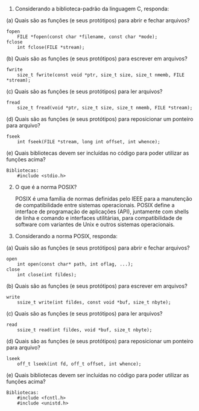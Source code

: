 1. Considerando a biblioteca-padrão da linguagem C, responda:

(a) Quais são as funções (e seus protótipos) para abrir e fechar arquivos?

    fopen
        FILE *fopen(const char *filename, const char *mode);
    fclose
        int fclose(FILE *stream);

(b) Quais são as funções (e seus protótipos) para escrever em arquivos?

    fwrite
        size_t fwrite(const void *ptr, size_t size, size_t nmemb, FILE *stream);

(c) Quais são as funções (e seus protótipos) para ler arquivos?

    fread
        size_t fread(void *ptr, size_t size, size_t nmemb, FILE *stream);

(d) Quais são as funções (e seus protótipos) para reposicionar um ponteiro para arquivo?

    fseek
        int fseek(FILE *stream, long int offset, int whence);

(e) Quais bibliotecas devem ser incluídas no código para poder utilizar as funções acima?

    Bibliotecas:
        #include <stdio.h>

2. O que é a norma POSIX?

    POSIX é uma família de normas definidas pelo IEEE para a manutenção de compatibilidade entre sistemas operacionais. POSIX define a interface de programação de aplicações (API), juntamente com shells de linha e comando e interfaces utilitárias, para compatibilidade de software com variantes de Unix e outros sistemas operacionais.

3. Considerando a norma POSIX, responda:

(a) Quais são as funções (e seus protótipos) para abrir e fechar arquivos?

    open
        int open(const char* path, int oflag, ...);
    close
        int close(int fildes);

(b) Quais são as funções (e seus protótipos) para escrever em arquivos?

    write
        ssize_t write(int fildes, const void *buf, size_t nbyte);

(c) Quais são as funções (e seus protótipos) para ler arquivos?

    read
        ssize_t read(int fildes, void *buf, size_t nbyte);

(d) Quais são as funções (e seus protótipos) para reposicionar um ponteiro para arquivo?

    lseek
        off_t lseek(int fd, off_t offset, int whence);

(e) Quais bibliotecas devem ser incluídas no código para poder utilizar as funções acima?

    Bibliotecas:
        #include <fcntl.h>	
        #include <unistd.h>	